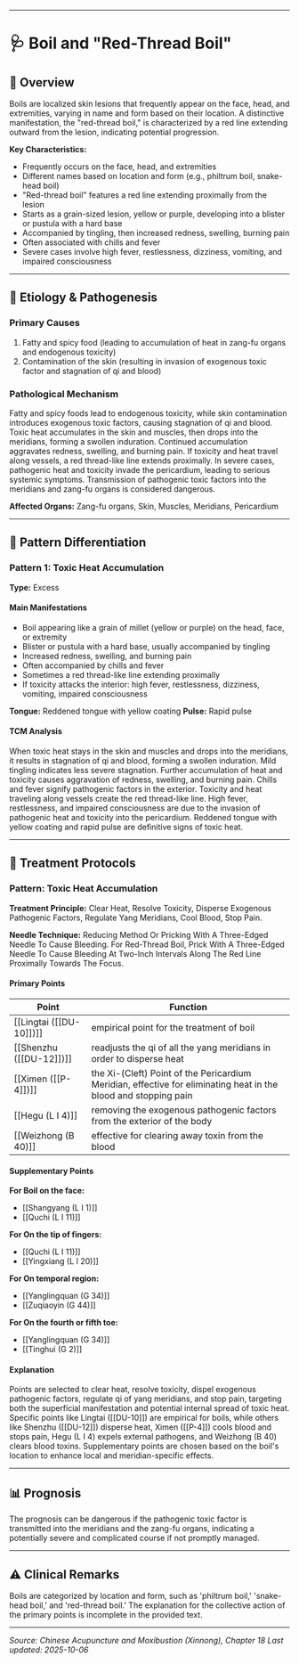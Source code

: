 ------

# 🩺 Boil and "Red-Thread Boil"

## 📖 Overview

Boils are localized skin lesions that frequently appear on the face, head, and extremities, varying in name and form based on their location. A distinctive manifestation, the "red-thread boil," is characterized by a red line extending outward from the lesion, indicating potential progression.

**Key Characteristics:**
- Frequently occurs on the face, head, and extremities
- Different names based on location and form (e.g., philtrum boil, snake-head boil)
- "Red-thread boil" features a red line extending proximally from the lesion
- Starts as a grain-sized lesion, yellow or purple, developing into a blister or pustula with a hard base
- Accompanied by tingling, then increased redness, swelling, burning pain
- Often associated with chills and fever
- Severe cases involve high fever, restlessness, dizziness, vomiting, and impaired consciousness

---

## 🧬 Etiology & Pathogenesis

### Primary Causes
1. Fatty and spicy food (leading to accumulation of heat in zang-fu organs and endogenous toxicity)
2. Contamination of the skin (resulting in invasion of exogenous toxic factor and stagnation of qi and blood)

### Pathological Mechanism
Fatty and spicy foods lead to endogenous toxicity, while skin contamination introduces exogenous toxic factors, causing stagnation of qi and blood. Toxic heat accumulates in the skin and muscles, then drops into the meridians, forming a swollen induration. Continued accumulation aggravates redness, swelling, and burning pain. If toxicity and heat travel along vessels, a red thread-like line extends proximally. In severe cases, pathogenic heat and toxicity invade the pericardium, leading to serious systemic symptoms. Transmission of pathogenic toxic factors into the meridians and zang-fu organs is considered dangerous.

**Affected Organs:** Zang-fu organs, Skin, Muscles, Meridians, Pericardium

---

## 🔬 Pattern Differentiation

### Pattern 1: Toxic Heat Accumulation

**Type:** Excess

#### Main Manifestations
- Boil appearing like a grain of millet (yellow or purple) on the head, face, or extremity
- Blister or pustula with a hard base, usually accompanied by tingling
- Increased redness, swelling, and burning pain
- Often accompanied by chills and fever
- Sometimes a red thread-like line extending proximally
- If toxicity attacks the interior: high fever, restlessness, dizziness, vomiting, impaired consciousness

**Tongue:** Reddened tongue with yellow coating
**Pulse:** Rapid pulse

#### TCM Analysis
When toxic heat stays in the skin and muscles and drops into the meridians, it results in stagnation of qi and blood, forming a swollen induration. Mild tingling indicates less severe stagnation. Further accumulation of heat and toxicity causes aggravation of redness, swelling, and burning pain. Chills and fever signify pathogenic factors in the exterior. Toxicity and heat traveling along vessels create the red thread-like line. High fever, restlessness, and impaired consciousness are due to the invasion of pathogenic heat and toxicity into the pericardium. Reddened tongue with yellow coating and rapid pulse are definitive signs of toxic heat.

---

## 💉 Treatment Protocols

### Pattern: Toxic Heat Accumulation

**Treatment Principle:** Clear Heat, Resolve Toxicity, Disperse Exogenous Pathogenic Factors, Regulate Yang Meridians, Cool Blood, Stop Pain.

**Needle Technique:** Reducing Method Or Pricking With A Three-Edged Needle To Cause Bleeding. For Red-Thread Boil, Prick With A Three-Edged Needle To Cause Bleeding At Two-Inch Intervals Along The Red Line Proximally Towards The Focus.

#### Primary Points

| Point | Function |
|-------|----------|
| [[Lingtai ([[DU-10]])]] | empirical point for the treatment of boil |
| [[Shenzhu ([[DU-12]])]] | readjusts the qi of all the yang meridians in order to disperse heat |
| [[Ximen ([[P-4]])]] | the Xi-(Cleft) Point of the Pericardium Meridian, effective for eliminating heat in the blood and stopping pain |
| [[Hegu (L I 4)]] | removing the exogenous pathogenic factors from the exterior of the body |
| [[Weizhong (B 40)]] | effective for clearing away toxin from the blood |

#### Supplementary Points

**For Boil on the face:**
- [[Shangyang (L I 1)]]
- [[Quchi (L I 11)]]

**For On the tip of fingers:**
- [[Quchi (L I 11)]]
- [[Yingxiang (L I 20)]]

**For On temporal region:**
- [[Yanglingquan (G 34)]]
- [[Zuqiaoyin (G 44)]]

**For On the fourth or fifth toe:**
- [[Yanglingquan (G 34)]]
- [[Tinghui (G 2)]]

#### Explanation
Points are selected to clear heat, resolve toxicity, dispel exogenous pathogenic factors, regulate qi of yang meridians, and stop pain, targeting both the superficial manifestation and potential internal spread of toxic heat. Specific points like Lingtai ([[DU-10]]) are empirical for boils, while others like Shenzhu ([[DU-12]]) disperse heat, Ximen ([[P-4]]) cools blood and stops pain, Hegu (L I 4) expels external pathogens, and Weizhong (B 40) clears blood toxins. Supplementary points are chosen based on the boil's location to enhance local and meridian-specific effects.

---

## 📊 Prognosis

The prognosis can be dangerous if the pathogenic toxic factor is transmitted into the meridians and the zang-fu organs, indicating a potentially severe and complicated course if not promptly managed.

---

## ⚠️ Clinical Remarks

Boils are categorized by location and form, such as 'philtrum boil,' 'snake-head boil,' and 'red-thread boil.' The explanation for the collective action of the primary points is incomplete in the provided text.

---


*Source: Chinese Acupuncture and Moxibustion (Xinnong), Chapter 18*
*Last updated: 2025-10-06*
